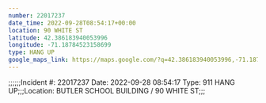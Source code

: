 ```yaml
---
number: 22017237
date_time: 2022-09-28T08:54:17+00:00
location: 90 WHITE ST
latitude: 42.386183940053996
longitude: -71.18784523158699
type: HANG UP
google_maps_link: https://maps.google.com/?q=42.386183940053996,-71.18784523158699
---
```


;;;;;;Incident #: 22017237  Date: 2022-09-28 08:54:17   Type: 911 HANG UP;;;Location: BUTLER SCHOOL BUILDING / 90 WHITE ST;;;
